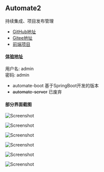 ## Automate2
持续集成、项目发布管理  
- [GitHub地址](https://github.com/geningxiang/automate2) 
- [Gitee地址](https://gitee.com/panda007/automate2)
- [前端项目](https://gitee.com/panda007/automate2-web)


#### [体验地址](https://automates.store/)
用户名: admin  
密码: admin

- automate-boot 基于SpringBoot开发的版本
- ~~automate-server~~ 已废弃

#### 部分界面截图
![Screenshot](https://panda007.gitee.io/static/automate/images/1.png)

![Screenshot](https://panda007.gitee.io/static/automate/images/2.png)

![Screenshot](https://panda007.gitee.io/static/automate/images/3.png)

![Screenshot](https://panda007.gitee.io/static/automate/images/4.png)

![Screenshot](https://panda007.gitee.io/static/automate/images/11.png)

![Screenshot](https://panda007.gitee.io/static/automate/images/12.png)


